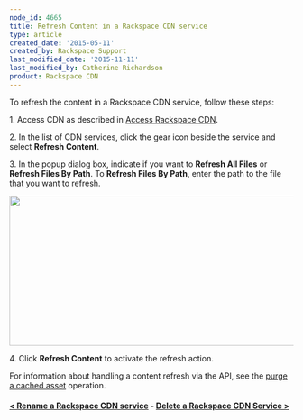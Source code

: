 ```yaml
---
node_id: 4665
title: Refresh Content in a Rackspace CDN service
type: article
created_date: '2015-05-11'
created_by: Rackspace Support
last_modified_date: '2015-11-11'
last_modified_by: Catherine Richardson
product: Rackspace CDN
---
```


To refresh the content in a Rackspace CDN service, follow these steps:

1\. Access CDN as described in [Access Rackspace
CDN](/how-to/access-rackspace-cdn).

2\. In the list of CDN services, click the gear icon beside the service
and select **Refresh Content**.

3\. In the popup dialog box, indicate if you want to **Refresh All
Files** or **Refresh Files By Path**. To **Refresh Files By Path**,
enter the path to the file that you want to refresh.

<img src="https://8026b2e3760e2433679c-fffceaebb8c6ee053c935e8915a3fbe7.ssl.cf2.rackcdn.com/field/image/Screen%20Shot%202015-10-02%20at%2012.39.54%20PM.png" width="585" height="266" />



4\. Click **Refresh Content** to activate the refresh action.

For information about handling a content refresh via the API, see the
[purge a cached
asset](https://developer.rackspace.com/docs/cdn/v1/developer-guide/#purge-a-cached-asset)
operation.



#### [&lt; Rename a Rackspace CDN service](/how-to/rename-a-rackspace-cdn-service)    -    [Delete a Rackspace CDN Service &gt;](/how-to/delete-a-rackspace-cdn-service)







